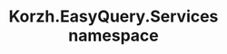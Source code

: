 ---
title: Korzh.EasyQuery.Services namespace
slug: api-reference/korzh-easyquery-linq/korzh-easyquery-services-namespace/__section
---